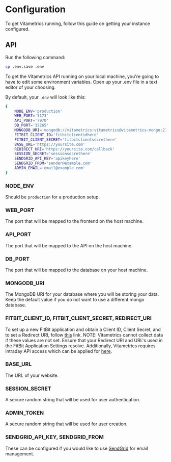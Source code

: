 # Configuration

To get Vitametrics running, follow this guide on getting your instance configured.

## API

Run the following command:

```bash
cp .env.save .env
```

To get the Vitametrics API running on your local machine, you're going to have to edit some environment variables. Open up your .env file
in a text editor of your choosing.

By default, your ```.env``` will look like this:
```bash
{
    NODE_ENV='production'
    WEB_PORT='5173'
    API_PORT='7970'
    DB_PORT='32265'
    MONGODB_URI='mongodb://vitametrics:vitametrics@vitametrics-mongo:27017/vitametrics'
    FITBIT_CLIENT_ID='fitbitclientidhere'
    FITBIT_CLIENT_SECRET='fitbitclientsecrethere'
    BASE_URL='https://yoursite.com'
    REDIRECT_URI='https://yoursite.com/callback'
    SESSION_SECRET='sessionsecrethere'
    SENDGRID_API_KEY='apikeyhere'
    SENDGRID_FROM='sender@example.com'
    ADMIN_EMAIL='email@example.com'
}
```
### NODE_ENV

Should be ```production``` for a production setup.

### WEB_PORT

The port that will be mapped to the frontend on the host machine.

### API_PORT

The port that will be mapped to the API on the host machine.

### DB_PORT

The port that will be mapped to the database on your host machine.

### MONGODB_URI

The MongoDB URI for your database where you will be storing your data. Keep the default value if you do not want to use a different mongo database.

### FITBIT_CLIENT_ID, FITBIT_CLIENT_SECRET, REDIRECT_URI

To set up a new FitBit application and obtain a Client ID, Client Secret, and to set a Redirect URI, follow [this](https://dev.fitbit.com/apps) link. NOTE: Vitametrics cannot collect data if these values are not set. Ensure that your Redirect URI and URL's used in the FitBit Application Settings resolve. Additionally, Vitametrics requires intraday API access which can be applied for [here](https://dev.fitbit.com/build/reference/web-api/intraday/). 


### BASE_URL

The URL of your website.

### SESSION_SECRET

A secure random string that will be used for user authentication.

### ADMIN_TOKEN

A secure random string that will be used for user creation.

### SENDGRID_API_KEY, SENDGRID_FROM

These can be configured if you would like to use [SendGrid](https://sendgrid.com) for email management.
